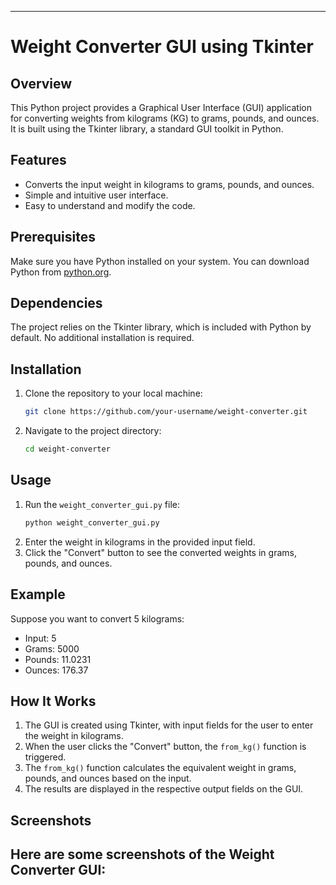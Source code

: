 ---

# Weight Converter GUI using Tkinter

## Overview
This Python project provides a Graphical User Interface (GUI) application for converting weights from kilograms (KG) to grams, pounds, and ounces. It is built using the Tkinter library, a standard GUI toolkit in Python.

## Features
- Converts the input weight in kilograms to grams, pounds, and ounces.
- Simple and intuitive user interface.
- Easy to understand and modify the code.

## Prerequisites
Make sure you have Python installed on your system. You can download Python from [python.org](https://www.python.org/downloads/).

## Dependencies
The project relies on the Tkinter library, which is included with Python by default. No additional installation is required.

## Installation
1. Clone the repository to your local machine:
   ```bash
   git clone https://github.com/your-username/weight-converter.git
   ```
2. Navigate to the project directory:
   ```bash
   cd weight-converter
   ```

## Usage
1. Run the `weight_converter_gui.py` file:
   ```bash
   python weight_converter_gui.py
   ```
2. Enter the weight in kilograms in the provided input field.
3. Click the "Convert" button to see the converted weights in grams, pounds, and ounces.

## Example
Suppose you want to convert 5 kilograms:
- Input: 5
- Grams: 5000
- Pounds: 11.0231
- Ounces: 176.37

## How It Works
1. The GUI is created using Tkinter, with input fields for the user to enter the weight in kilograms.
2. When the user clicks the "Convert" button, the `from_kg()` function is triggered.
3. The `from_kg()` function calculates the equivalent weight in grams, pounds, and ounces based on the input.
4. The results are displayed in the respective output fields on the GUI.

## Screenshots
Here are some screenshots of the Weight Converter GUI:
---